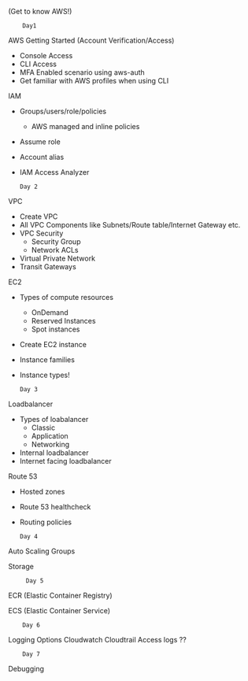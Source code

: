 (Get to know AWS!)

        Day1
    
AWS Getting Started (Account Verification/Access)

  - Console Access
  - CLI Access
  - MFA Enabled scenario using aws-auth
  - Get familiar with AWS profiles when using CLI

IAM

  - Groups/users/role/policies
    - AWS managed and inline policies
  - Assume role
  - Account alias
  - IAM Access Analyzer
  
        Day 2
    
VPC
  - Create VPC
  - All VPC Components like Subnets/Route table/Internet Gateway etc.
  - VPC Security
    - Security Group
    - Network ACLs
  - Virtual Private Network
  - Transit Gateways

EC2

   - Types of compute resources
        - OnDemand
        - Reserved Instances
        - Spot instances
   - Create EC2 instance
   - Instance families
   - Instance types!
 
         Day 3
         
 Loadbalancer
 
   - Types of loabalancer
        - Classic
        - Application
        - Networking
   - Internal loadbalancer
   - Internet facing loadbalancer

 Route 53
  
   - Hosted zones
   - Route 53 healthcheck
   - Routing policies
        
         Day 4
         
 Auto Scaling Groups
 
 Storage
 
         Day 5
  
  ECR (Elastic Container Registry)
  
  ECS (Elastic Container Service)

        Day 6
   
   Logging Options
   Cloudwatch
   Cloudtrail
   Access logs
   ??
   
        Day 7
    
   Debugging
  
